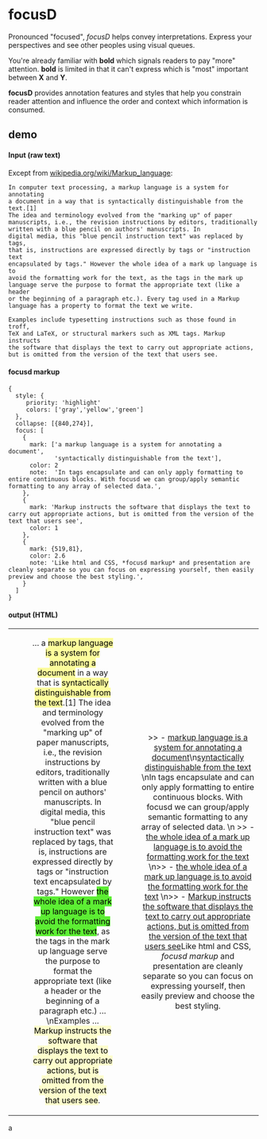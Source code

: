 focusD
====================

Pronounced "focused", *focusD* helps convey interpretations. 
Express your perspectives and see other peoples using visual queues.

You're already familiar with **bold** which signals readers
to pay "more" attention. **bold** is limited in that it can't express 
which is "most" important between **X** and **Y**. 

**focusD** provides annotation features and styles that help you 
constrain reader attention and influence the order and context
which information is consumed. 

demo
-------------------

#### Input (raw text)

Except from [wikipedia.org/wiki/Markup_language](wikipedia.org/wiki/Markup_language):

    In computer text processing, a markup language is a system for annotating 
    a document in a way that is syntactically distinguishable from the text.[1] 
    The idea and terminology evolved from the "marking up" of paper 
    manuscripts, i.e., the revision instructions by editors, traditionally 
    written with a blue pencil on authors' manuscripts. In 
    digital media, this "blue pencil instruction text" was replaced by tags, 
    that is, instructions are expressed directly by tags or "instruction text
    encapsulated by tags." However the whole idea of a mark up language is to 
    avoid the formatting work for the text, as the tags in the mark up 
    language serve the purpose to format the appropriate text (like a header 
    or the beginning of a paragraph etc.). Every tag used in a Markup 
    language has a property to format the text we write. 

    Examples include typesetting instructions such as those found in troff, 
    TeX and LaTeX, or structural markers such as XML tags. Markup instructs 
    the software that displays the text to carry out appropriate actions, 
    but is omitted from the version of the text that users see.

#### focusd markup


    {
      style: {
         priority: 'highlight'
         colors: ['gray','yellow','green']
      },
      collapse: [{840,274}],
      focus: [
        {
          mark: ['a markup language is a system for annotating a document',
                 'syntactically distinguishable from the text'],
          color: 2
          note:  'In tags encapsulate and can only apply formatting to entire continuous blocks. With focusd we can group/apply semantic formatting to any array of selected data.',
        },
        {
          mark: 'Markup instructs the software that displays the text to carry out appropriate actions, but is omitted from the version of the text that users see',
          color: 1
        },
        {
          mark: {519,81},
          color: 2.6
          note: 'Like html and CSS, *focusd markup* and presentation are cleanly separate so you can focus on expressing yourself, then easily preview and choose the best styling.',
        }
      ]
    }     


#### output (HTML)

|||
|:-:|:-:|
| <figure id="mk1669" class="doc">&#8230; a <mark id="mk1669_1_1" class="mk1669_1">markup language is a system for annotating a document</mark> in a way that is <mark id="mk1669_1_2" class="mk1669_1">syntactically distinguishable from the text</mark>.[1] The idea and terminology evolved from the "marking up" of paper manuscripts, i.e., the revision instructions by editors, traditionally written with a blue pencil on authors' manuscripts. In digital media, this "blue pencil instruction text" was replaced by tags, that is, instructions are expressed directly by tags or "instruction text encapsulated by tags." However <mark id="mk1669_2_1" class="mk1669_2">the whole idea of a mark up language is to avoid the formatting work for the text</mark>, as the tags in the mark up language serve the purpose to format the appropriate text (like a header or the beginning of a paragraph etc.) &#8230;  \\nExamples &#8230; <mark id="mk1669_3_1" class="mk1669_3">Markup instructs the software that displays the text to carry out appropriate actions, but is omitted from the version of the text that users see</mark>.</figure> | >> - <a href="#mk1669_1_1">markup language is a system for annotating a document</a>\n<a href="#mk1669_1_2">syntactically distinguishable from the text</a>  \nIn tags encapsulate and can only apply formatting to entire continuous blocks. With focusd we can group/apply semantic formatting to any array of selected data.  \n >> - <a href="#mk1669_2_1">the whole idea of a mark up language is to avoid the formatting work for the text</a>  \n>> - <a href="#mk1669_2_1">the whole idea of a mark up language is to avoid the formatting work for the text</a>  \n>> - <a href="#mk1669_3_1">Markup instructs the software that displays the text to carry out appropriate actions, but is omitted from the version of the text that users see</a>Like html and CSS, *focusd markup* and presentation are cleanly separate so you can focus on expressing yourself, then easily preview and choose the best styling.

<style type="text/css">
  .mk1669_1 { background:rgb(252,252,58,.5) }
  .mk1669_2 { background:rgb(92,238,51,1) }
  .mk1669_3 { background:rgb(252,252,58,.25) }
</style>
a
